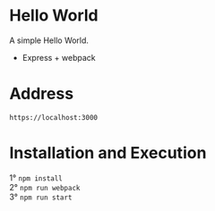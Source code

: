 # Hello World

A simple Hello World.

- Express + webpack

# Address
`https://localhost:3000`

# Installation and Execution
1° `npm install`<br>
2° `npm run webpack`<br>
3° `npm run start`<br>
